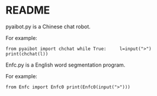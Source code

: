 # README

pyaibot.py is a Chinese chat robot.

For example:

`from pyaibot import chchat
while True:
​    l=input(">")
​    print(chchat(l))`

Enfc.py is a English word segmentation program.

For example:

`from Enfc import Enfc0
print(Enfc0(input(">")))`


